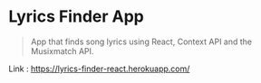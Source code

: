 # Lyrics Finder App

> App that finds song lyrics using React, Context API and the Musixmatch API.

Link : https://lyrics-finder-react.herokuapp.com/
